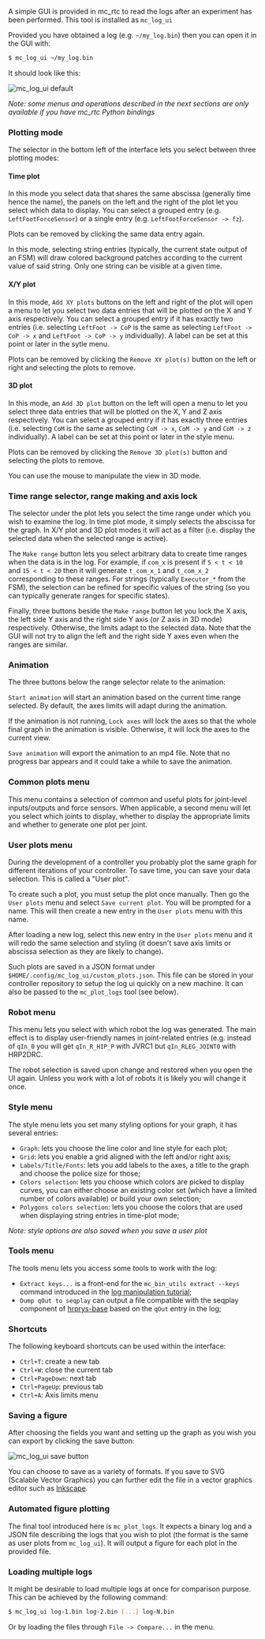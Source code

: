 A simple GUI is provided in mc\_rtc to read the logs after an experiment
has been performed. This tool is installed as `mc_log_ui`

Provided you have obtained a log (e.g. `~/my_log.bin`) then you can open it in the GUI with:

```bash
$ mc_log_ui ~/my_log.bin
```

It should look like this:

<img src="{{site.baseurl_root}}/assets/tutorials/tools/img/mc_log_ui.png" class="img-fluid" alt="mc_log_ui default" />

<em>Note: some menus and operations described in the next sections are only available if you have mc\_rtc Python bindings</em>

### Plotting mode

The selector in the bottom left of the interface lets you select between three plotting modes:

#### Time plot

In this mode you select data that shares the same abscissa (generally time hence the name), the panels on the left and the right of the plot let you select which data to display. You can select a grouped entry (e.g. `LeftFootForceSensor`) or a single entry (e.g. `LeftFootForceSensor -> fz`).

Plots can be removed by clicking the same data entry again.

In this mode, selecting string entries (typically, the current state output of an FSM) will draw colored background patches according to the current value of said string. Only one string can be visible at a given time.

#### X/Y plot

In this mode, `Add XY plots` buttons on the left and right of the plot will open a menu to let you select two data entries that will be plotted on the X and Y axis respectively. You can select a grouped entry if it has exactly two entries (i.e. selecting `LeftFoot -> CoP` is the same as selecting `LeftFoot -> CoP -> x` and `LeftFoot -> CoP -> y` individually). A label can be set at this point or later in the sytle menu.

Plots can be removed by clicking the `Remove XY plot(s)` button on the left or right and selecting the plots to remove.

#### 3D plot

In this mode, an `Add 3D plot` button on the left will open a menu to let you select three data entries that will be plotted on the X, Y and Z axis respectively. You can select a grouped entry if it has exactly three entries (i.e. selecting `CoM` is the same as selecting `CoM -> x`, `CoM -> y` and `CoM -> z` individually). A label can be set at this point or later in the style menu.

Plots can be removed by clicking the `Remove 3D plot(s)` button and selecting the plots to remove.

You can use the mouse to manipulate the view in 3D mode.

### Time range selector, range making and axis lock

The selector under the plot lets you select the time range under which you wish to examine the log. In time plot mode, it simply selects the abscissa for the graph. In X/Y plot and 3D plot modes it will act as a filter (i.e. display the selected data when the selected range is active).

The `Make range` button lets you select arbitrary data to create time ranges when the data is in the log. For example, if `com_x` is present if `5 < t < 10` and `15 < t < 20` then it will generate `t_com_x_1` and `t_com_x_2` corresponding to these ranges. For strings (typically `Executor_*` from the FSM), the selection can be refined for specific values of the string (so you can typically generate ranges for specific states).

Finally, three buttons beside the `Make range` button let you lock the X axis, the left side Y axis and the right side Y axis (or Z axis in 3D mode) respectively. Otherwise, the limits adapt to the selected data. Note that the GUI will not try to align the left and the right side Y axes even when the ranges are similar.

### Animation

The three buttons below the range selector relate to the animation:

`Start animation` will start an animation based on the current time range selected. By default, the axes limits will adapt during the animation.

If the animation is not running, `Lock axes` will lock the axes so that the whole final graph in the animation is visible. Otherwise, it will lock the axes to the current view.

`Save animation` will export the animation to an mp4 file. Note that no progress bar appears and it could take a while to save the animation.

### Common plots menu

This menu contains a selection of common and useful plots for joint-level inputs/outputs and force sensors. When applicable, a second menu will let you select which joints to display, whether to display the appropriate limits and whether to generate one plot per joint.

### User plots menu

During the development of a controller you probably plot the same graph for different iterations of your controller. To save time, you can save your data selection. This is called a "User plot".

To create such a plot, you must setup the plot once manually. Then go the `User plots` menu and select `Save current plot`. You will be prompted for a name. This will then create a new entry in the `User plots` menu with this name.

After loading a new log, select this new entry in the `User plots` menu and it will redo the same selection and styling (it doesn't save axis limits or abscissa selection as they are likely to change).

Such plots are saved in a JSON format under `$HOME/.config/mc_log_ui/custom_plots.json`. This file can be stored in your controller repository to setup the log ui quickly on a new machine. It can also be passed to the `mc_plot_logs` tool (see below).

### Robot menu

This menu lets you select with which robot the log was generated. The main effect is to display user-friendly names in joint-related entries (e.g. instead of `qIn_0` you will get `qIn_R_HIP_P` with JVRC1 but `qIn_RLEG_JOINT0` with HRP2DRC.

The robot selection is saved upon change and restored when you open the UI again. Unless you work with a lot of robots it is likely you will change it once.

### Style menu

The style menu lets you set many styling options for your graph, it has several entries:

- `Graph`: lets you choose the line color and line style for each plot;
- `Grid`: lets you enable a grid aligned with the left and/or right axis;
- `Labels/Title/Fonts`: lets you add labels to the axes, a title to the graph and choose the police size for those;
- `Colors selection`: lets you choose which colors are picked to display curves, you can either choose an existing color set (which have a limited number of colors available) or build your own selection;
- `Polygons colors selection`: lets you choose the colors that are used when displaying string entries in time-plot mode;

_Note: style options are also saved when you save a user plot_

### Tools menu

The tools menu lets you access some tools to work with the log:

- `Extract keys...` is a front-end for the `mc_bin_utils extract --keys` command introduced in the [log manipulation tutorial](mc_log_utils.html);
- `Dump qOut to seqplay` can output a file compatible with the seqplay component of [hrprys-base](https://github.com/fkanehiro/hrpsys-base) based on the `qOut` entry in the log;

### Shortcuts

The following keyboard shortcuts can be used within the interface:

- `Ctrl+T`: create a new tab
- `Ctrl+W`: close the current tab
- `Ctrl+PageDown`: next tab
- `Ctrl+PageUp`: previous tab
- `Ctrl+A`: Axis limits menu

### Saving a figure

After choosing the fields you want and setting up the graph as you wish you can export by clicking the save button:

<img src="{{site.baseurl_root}}/assets/tutorials/tools/img/mc_log_ui_save.png" class="img-fluid" alt="mc_log_ui save button" />

You can choose to save as a variety of formats. If you save to SVG (Scalable Vector Graphics) you can further edit the file in a vector graphics editor such as [Inkscape](https://inkscape.org).

### Automated figure plotting

The final tool introduced here is `mc_plot_logs`. It expects a binary log and a JSON file describing the logs that you wish to plot (the format is the same as user plots from `mc_log_ui`). It will output a figure for each plot in the provided file.

### Loading multiple logs

It might be desirable to load multiple logs at once for comparison purpose. This can be achieved by the following command:

```bash
$ mc_log_ui log-1.bin log-2.bin [...] log-N.bin
```

Or by loading the files through `File -> Compare...` in the menu.
